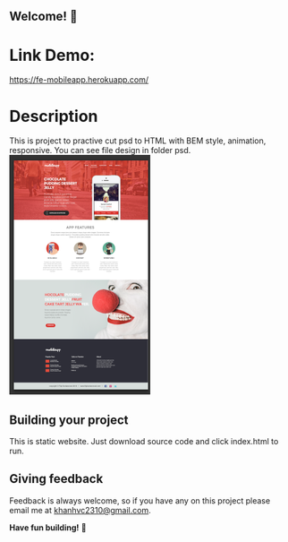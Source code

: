## Welcome! 👋

# Link Demo:
https://fe-mobileapp.herokuapp.com/
# Description
This is project to practive cut psd to HTML with BEM style, animation, responsive.
You can see file design in folder psd.
![Design preview for this project](./psd/layout.png)

## Building your project

This is static website. Just download source code and click index.html to run.

## Giving feedback

Feedback is always welcome, so if you have any on this project please email me at khanhvc2310@gmail.com.

**Have fun building!** 🚀
